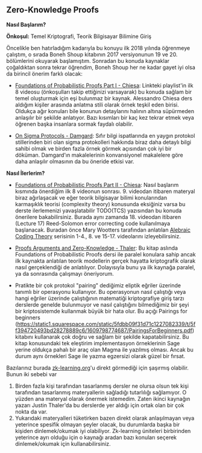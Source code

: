 ## Zero-Knowledge Proofs


**Nasıl Başlarım?**

<strong>Önkoşul:</strong> Temel Kriptografi, Teorik Bilgisayar Bilimine Giriş

Öncelikle ben hatırladığım kadarıyla bu konuyu ilk 2018 yılında öğrenmeye çalıştım, o sırada Boneh Shoup kitabının 2017 versiyonunun 19 ve 20. bölümlerini okuyarak başlamıştım. Sonradan bu konuda kaynaklar çoğaldıktan sonra tekrar öğrendim, Boneh Shoup her ne kadar gayet iyi olsa da birincil önerim farklı olacak:

- [Foundations of Probabilistic Proofs Part I - Chiesa](https://www.youtube.com/watch?v=yWD_1WK3DNU&list=PLGkwtcB-DfpzST-medFVvrKhinZisfluC): Linkteki playlist'in ilk 8 videosu (önkoşulları takip ettiğinizi varsayarak) bu konuda sağlam bir temel oluşturmak için eşi bulunmaz bir kaynak. Alessandro Chiesa ders aldığım kişiler arasında anlatma stili olarak örnek teşkil eden birisi. Oldukça ağır konuları bile konunun detaylarını halının altına süpürmeden anlaşılır bir şekilde anlatıyor. Bazı kısımları bir kaç kez tekrar etmek veya öğrenen başka insanlara sormak faydalı olabilir.

- [On Sigma Protocols - Damgard](https://www.cs.au.dk/~ivan/Sigma.pdf): Sıfır bilgi ispatlarında en yaygın protokol stillerinden biri olan sigma protokolleri hakkında biraz daha detaylı bilgi sahibi olmak ve birden fazla örnek görmek açısından çok iyi bir döküman. Damgard'ın makalelerinin konvansiyonel makalelere göre daha anlaşılır olmasının da bu öneride etkisi var.


**Nasıl İlerlerim?**

- [Foundations of Probabilistic Proofs Part II - Chiesa](https://www.youtube.com/watch?v=yWD_1WK3DNU&list=PLGkwtcB-DfpzST-medFVvrKhinZisfluC): Nasıl başlarım kısmında önerdiğim ilk 8 videonun sonrası. 9. videodan itibaren materyal biraz ağırlaşacak ve eğer teorik bilgisayar bilimi konularından karmaşıklık teorisi (complexity theory) konusunda eksiğiniz varsa bu derste ilerlemenizi yavaşlatabilir TODO(TCS) yazısından bu konuda önerilere bakabilirsiniz. Burada aynı zamanda 18. videodan itibaren (Lecture 17) Reed-Solomon error correcting code kullanılmaya başlanacak. Buradan önce Mary Wootters tarafından anlatılan [Alebraic Coding Theory](https://www.youtube.com/watch?v=vfjN7MmSB6g&list=PLkvhuSoxwjI_UudECvFYArvG0cLbFlzSr) serisinin 1-4., 8. ve 15-17. videolarını izleyebilirsiniz.

- [Proofs Arguments and Zero-Knowledge - Thaler](https://people.cs.georgetown.edu/jthaler/ProofsArgsAndZK.html): Bu kitap aslında Foundations of Probabilistic Proofs dersi ile paralel konulara sahip ancak ilk kaynakta anlatılan teorik modellerin gerçek hayatta kriptografik olarak nasıl gerçeklendiği de anlatılıyor. Dolayısıyla bunu ya ilk kaynağa paralel, ya da sonrasında çalışmayı öneriyorum.

- Pratikte bir çok protokol "pairing" dediğimiz eliptik eğriler üzerinde tanımlı bir operasyonu kullanıyor. Bu operasyonun nasıl çalıştığı veya hangi eğriler üzerinde çalıştığının matematiği kriptografiye giriş tarzı derslerde genelde bulunmuyor ve nasıl çalıştığını bilmediğimiz bir şeyi bir kriptosistemde kullanmak büyük bir hata olur. Bu açığı Pairings for beginners (https://static1.squarespace.com/static/5fdbb09f31d71c1227082339/t/5ff394720493bd28278889c6/1609798774687/PairingsForBeginners.pdf) kitabını kullanarak çok doğru ve sağlam bir şekilde kapatabilirsiniz. Bu kitap konusundaki tek eleştirim implementasyon örneklerinin Sage yerine oldukça pahalı bir araç olan Magma ile yazılmış olması. Ancak bu durum aynı örnekleri Sage ile yazma egzersizi olarak güzel bir fırsat.


Bazılarınız burada [zk-learning.org](https://zk-learning.org)'u direkt görmediği için şaşırmış olabilir. Bunun iki sebebi var

1. Birden fazla kişi tarafından tasarlanmış dersler ne olursa olsun tek kişi tarafından tasarlanmış materyallerin sağladığı tutarlılığı sağlamıyor. O yüzden ana materyal olarak önermek istemedim. Zaten ikinci kaynağın yazarı Justin Thaler'da bu derslerde yer aldığı için ortak olan bir çok nokta da var.
2. Yukarıdaki materyalleri tüketirken bazen direkt olarak anlaşılmayan veya yeterince spesifik olmayan şeyler olacak, bu durumlarda başka bir kişiden dinlemek/okumak iyi olabiliyor. Zk-learning üniteleri birbirinden yeterince ayrı olduğu için o kaynağı aradan bazı konuları seçerek dinlemek/okumak için kullanabilirsiniz.



